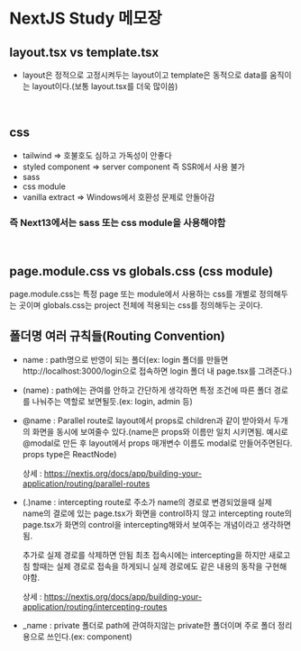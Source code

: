 # NextJS Study 메모장

## layout.tsx vs template.tsx

-   layout은 정적으로 고정시켜두는 layout이고 template은 동적으로 data를 움직이는 layout이다.(보통 layout.tsx를 더욱 많이씀)

<br/>

## css

-   tailwind => 호불호도 심하고 가독성이 안좋다
-   styled component => server component 즉 SSR에서 사용 불가
-   sass
-   css module
-   vanilla extract => Windows에서 호환성 문제로 안돌아감

### 즉 Next13에서는 sass 또는 css module을 사용해야함

<br/>

## page.module.css vs globals.css (css module)

page.module.css는 특정 page 또는 module에서 사용하는 css를 개별로 정의해두는 곳이며 globals.css는 project 전체에 적용되는 css를 정의해두는 곳이다.

## 폴더명 여러 규칙들(Routing Convention)

-   name : path명으로 반영이 되는 폴더(ex: login 폴더를 만들면 http://localhost:3000/login으로 접속하면 login 폴더 내 page.tsx를 그려준다.)

-   (name) : path에는 관여를 안하고 간단하게 생각하면 특정 조건에 따른 폴더 경로를 나눠주는 역할로 보면될듯.(ex: login, admin 등)

-   @name : Parallel route로 layout에서 props로 children과 같이 받아와서 두개의 화면을 동시에 보여줄수 있다.(name은 props와 이름만 일치 시키면됨. 예시로 @modal로 만든 후 layout에서 props 매개변수 이름도 modal로 만들어주면된다. props type은 ReactNode)

    상세 : https://nextjs.org/docs/app/building-your-application/routing/parallel-routes

-   (.)name : intercepting route로 주소가 name의 경로로 변경되었을때 실제 name의 결로에 있는 page.tsx가 화면을 control하지 않고 intercepting route의 page.tsx가 화면의 control을 intercepting해와서 보여주는 개념이라고 생각하면됨.

    추가로 실제 경로를 삭제하면 안됨 최초 접속시에는 intercepting을 하지만 새로고침 할때는 실제 경로로 접속을 하게되니 실제 경로에도 같은 내용의 동작을 구현해야함.

    상세 : https://nextjs.org/docs/app/building-your-application/routing/intercepting-routes

-   \_name : private 폴더로 path에 관여하지않는 private한 폴더이며 주로 폴더 정리용으로 쓰인다.(ex: component)

